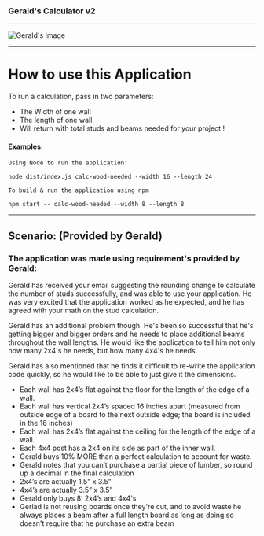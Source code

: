 ### Gerald's Calculator v2
---
![Gerald's Image]

---


# How to use this Application
To run a calculation, pass in two parameters:
* The Width of one wall 
* The length of one wall 
* Will return with total studs and beams needed for your project !
#### Examples:
```
Using Node to run the application: 

node dist/index.js calc-wood-needed --width 16 --length 24
```

```
To build & run the application using npm

npm start -- calc-wood-needed --width 8 --length 8
```
----
## Scenario:  (Provided by Gerald)
### The application was made using requirement's provided by Gerald:
Gerald has received your email suggesting the rounding change to calculate the number of studs successfully, and was able to use your application. He was very excited that the application worked as he expected, and he has agreed with your math on the stud calculation.

Gerald has an additional problem though. He's been so successful that he's getting bigger and bigger orders and he needs to place additional beams throughout the wall lengths. He would like the application to tell him not only how many 2x4's he needs, but how many 4x4's he needs.

Gerald has also mentioned that he finds it difficult to re-write the application code quickly, so he would like to be able to just give it the dimensions.

*  Each wall has 2x4’s flat against the floor for the length of the edge of a wall.
*  Each wall has vertical 2x4’s spaced 16 inches apart (measured from outside edge of a board to the next outside edge; the board is included in the 16 inches)
*  Each wall has 2x4’s flat against the ceiling for the length of the edge of a wall.
*  Each 4x4 post has a 2x4 on its side as part of the inner wall.
*  Gerald buys 10% MORE than a perfect calculation to account for waste.
*  Gerald notes that you can’t purchase a partial piece of lumber, so round up a decimal in the final calculation
*  2x4’s are actually 1.5" x 3.5”
*  4x4’s are actually 3.5” x 3.5”
* Gerald only buys 8’ 2x4’s and 4x4's
*  Gerlad is not reusing boards once they're cut, and to avoid waste he always places a beam after a full length board as long as doing so doesn't require that he purchase an extra beam







[Gerald's Image]: https://i.pinimg.com/originals/c5/0e/0a/c50e0a205f5d839a09c2239e45dee376.png